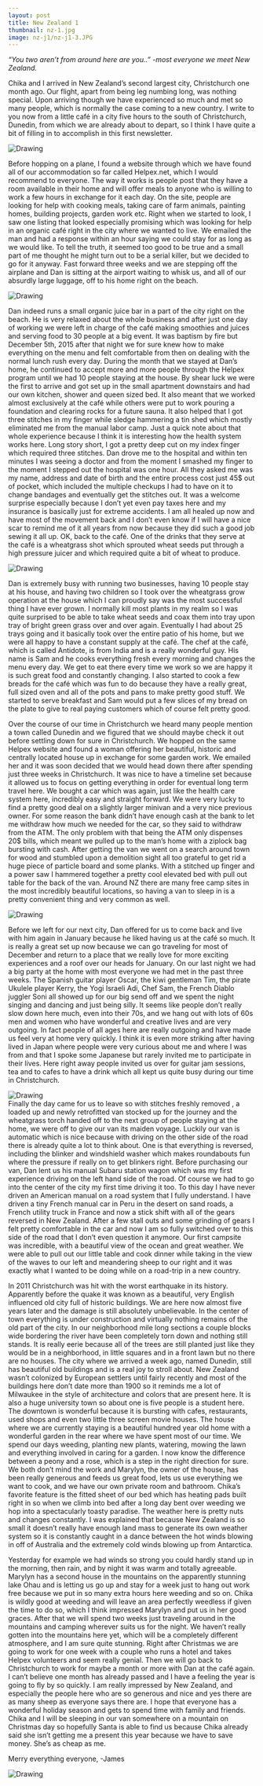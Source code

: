 ```yaml
---
layout: post
title: New Zealand 1
thumbnail: nz-1.jpg
image: nz-j1/nz-j1-3.JPG
---
```


*“You two aren’t from around here are you..” -most everyone we meet New Zealand.*

Chika and I arrived in New Zealand’s second largest city, Christchurch one month ago. Our flight, apart from being leg numbing long, was nothing special. Upon arriving though we have experienced so much and met so many people, which is normally the case coming to a new country. I write to you now from a little café in a city five hours to the south of Christchurch, Dunedin, from which we are already about to depart, so I think I have quite a bit of filling in to accomplish in this first newsletter.

<div class="post-image-container"><img class="post-image" src="/assets/img/posts/nz-j1/nz-j1-1.JPG" alt="Drawing"></div>


Before hopping on a plane, I found a website through which we have found all of our accommodation so far called Helpex.net, which I would recommend to everyone. The way it works is people post that they have a room available in their home and will offer meals to anyone who is willing to work a few hours in exchange for it each day. On the site, people are looking for help with cooking meals, taking care of farm animals, painting homes, building projects, garden work etc. Right when we started to look, I saw one listing that looked especially promising which was looking for help in an organic café right in the city where we wanted to live. We emailed the man and had a response within an hour saying we could stay for as long as we would like. To tell the truth, it seemed too good to be true and a small part of me thought he might turn out to be a serial killer, but we decided to go for it anyway. Fast forward three weeks and we are stepping off the airplane and Dan is sitting at the airport waiting to whisk us, and all of our absurdly large luggage, off to his home right on the beach.

<div class="post-image-container"><img class="post-image" src="{{ site.url }}/assets/img/posts/nz-j1/nz-j1-2.JPG" alt="Drawing"></div>

Dan indeed runs a small organic juice bar in a part of the city right on the beach. He is very relaxed about the whole business and after just one day of working we were left in charge of the café making smoothies and juices and serving food to 30 people at a big event. It was baptism by fire but December 5th, 2015 after that night we for sure knew how to make everything on the menu and felt comfortable from then on dealing with the normal lunch rush every day. During the month that we stayed at Dan’s home, he continued to accept more and more people through the Helpex program until we had 10 people staying at the house. By shear luck we were the first to arrive and got set up in the small apartment downstairs and had our own kitchen, shower and queen sized bed. It also meant that we worked almost exclusively at the café while others were put to work pouring a foundation and clearing rocks for a future sauna. It also helped that I got three stitches in my finger while sledge hammering a tin shed which mostly eliminated me from the manual labor camp. Just a quick note about that whole experience because I think it is interesting how the health system works here. Long story short, I got a pretty deep cut on my index finger which required three stitches. Dan drove me to the hospital and within ten minutes I was seeing a doctor and from the moment I smashed my finger to the moment I stepped out the hospital was one hour. All they asked me was my name, address and date of birth and the entire process cost just 45$ out of pocket, which included the multiple checkups I had to have on it to change bandages and eventually get the stitches out. It was a welcome surprise especially because I don’t yet even pay taxes here and my insurance is basically just for extreme accidents. I am all healed up now and have most of the movement back and I don’t even know if I will have a nice scar to remind me of it all years from now because they did such a good job sewing it all up. OK, back to the café. One of the drinks that they serve at the café is a wheatgrass shot which sprouted wheat seeds put through a high pressure juicer and which required quite a bit of wheat to produce.

<div class="post-image-container-right"><img class="post-image" src="{{ site.url }}/assets/img/posts/nz-j1/nz-j1-3.JPG" alt="Drawing"></div>

Dan is extremely busy with running two businesses, having 10 people stay at his house, and having two children so I took over the wheatgrass grow operation at the house which I can proudly say was the most successful thing I have ever grown. I normally kill most plants in my realm so I was quite surprised to be able to take wheat seeds and coax them into tray upon tray of bright green grass over and over again. Eventually I had about 25 trays going and it basically took over the entire patio of his home, but we were all happy to have a constant supply at the café. The chef at the café, which is called Antidote, is from India and is a really wonderful guy. His name is Sam and he cooks everything fresh every morning and changes the menu every day. We get to eat there every time we work so we are happy it is such great food and constantly changing. I also started to cook a few breads for the café which was fun to do because they have a really great, full sized oven and all of the pots and pans to make pretty good stuff. We started to serve breakfast and Sam would put a few slices of my bread on the plate to give to real paying customers which of course felt pretty good.

Over the course of our time in Christchurch we heard many people mention a town called Dunedin and we figured that we should maybe check it out before settling down for sure in Christchurch. We hopped on the same Helpex website and found a woman offering her beautiful, historic and centrally located house up in exchange for some garden work. We emailed her and it was soon decided that we would head down there after spending just three weeks in Christchurch. It was nice to have a timeline set because it allowed us to focus on getting everything in order for eventual long term travel here. We bought a car which was again, just like the health care system here, incredibly easy and straight forward. We were very lucky to find a pretty good deal on a slightly larger minivan and a very nice previous owner. For some reason the bank didn’t have enough cash at the bank to let me withdraw how much we needed for the car, so they said to withdraw from the ATM. The only problem with that being the ATM only dispenses 20$ bills, which meant we pulled up to the man’s home with a ziplock bag bursting with cash. After getting the van we went on a search around town for wood and stumbled upon a demolition sight all too grateful to get rid a huge piece of particle board and some planks. With a stitched up finger and a power saw I hammered together a pretty cool elevated bed with pull out table for the back of the van. Around NZ there are many free camp sites in the most incredibly beautiful locations, so having a van to sleep in is a pretty convenient thing and very common as well.

<div class="post-image-container-left"><img class="post-image" src="{{ site.url }}/assets/img/posts/nz-j1/nz-j1-4.JPG" alt="Drawing"></div>

Before we left for our next city, Dan offered for us to come back and live with him again in January because he liked having us at the café so much. It is really a great set up now because we can go traveling for most of December and return to a place that we really love for more exciting experiences and a roof over our heads for January. On our last night we had a big party at the home with most everyone we had met in the past three weeks. The Spanish guitar player Oscar, the kiwi gentleman Tim, the pirate Ukulele player Kerry, the Yogi Israeli Adi, Chef Sam, the French Diablo juggler Soni all showed up for our big send off and we spent the night singing and dancing and just being silly. It seems like people don’t really slow down here much, even into their 70s, and we hang out with lots of 60s men and women who have wonderful and creative lives and are very outgoing. In fact people of all ages here are really outgoing and have made us feel very at home very quickly. I think it is even more striking after having lived in Japan where people were very curious about me and where I was from and that I spoke some Japanese but rarely invited me to participate in their lives. Here right away people invited us over for guitar jam sessions, tea and to cafes to have a drink which all kept us quite busy during our time in Christchurch.

<div class="post-image-container"><img class="post-image" src="{{ site.url }}/assets/img/posts/nz-j1/nz-j1-5.JPG" alt="Drawing"></div>
Finally the day came for us to leave so with stitches freshly removed , a loaded up and newly retrofitted van stocked up for the journey and the wheatgrass torch handed off to the next group of people staying at the home, we were off to give our van its maiden voyage. Luckily our van is automatic which is nice because with driving on the other side of the road there is already quite a lot to think about. One is that everything is reversed, including the blinker and windshield washer which makes roundabouts fun where the pressure if really on to get blinkers right. Before purchasing our van, Dan lent us his manual Subaru station wagon which was my first experience driving on the left hand side of the road. Of course we had to go into the center of the city my first time driving it too. To this day I have never driven an American manual on a road system that I fully understand. I have driven a tiny French manual car in Peru in the desert on sand roads, a French utility truck in France and now a stick shift with all of the gears reversed in New Zealand. After a few stall outs and some grinding of gears I felt pretty comfortable in the car and now I am so fully switched over to this side of the road that I don’t even question it anymore. Our first campsite was incredible, with a beautiful view of the ocean and great weather. We were able to pull out our little table and cook dinner while taking in the view of the waves to our left and meandering sheep to our right and it was exactly what I wanted to be doing while on a road-trip in a new country.

In 2011 Christchurch was hit with the worst earthquake in its history. Apparently before the quake it was known as a beautiful, very English influenced old city full of historic buildings. We are here now almost five years later and the damage is still absolutely unbelievable. In the center of town everything is under construction and virtually nothing remains of the old part of the city. In our neighborhood mile long sections a couple blocks wide bordering the river have been completely torn down and nothing still stands. It is really eerie because all of the trees are still planted just like they would be in a neighborhood, in little squares and in a front lawn but no there are no houses. The city where we arrived a week ago, named Dunedin, still has beautiful old buildings and is a real joy to stroll about. New Zealand wasn’t colonized by European settlers until fairly recently and most of the buildings here don’t date more than 1900 so it reminds me a lot of Milwaukee in the style of architecture and colors that are present here. It is also a huge university town so about one is five people is a student here. The downtown is wonderful because it is bursting with cafes, restaurants, used shops and even two little three screen movie houses. The house where we are currently staying is a beautiful hundred year old home with a wonderful garden in the rear where we have spent most of our time. We spend our days weeding, planting new plants, watering, mowing the lawn and everything involved in caring for a garden. I now know the difference between a peony and a rose, which is a step in the right direction for sure. We both don’t mind the work and Marylyn, the owner of the house, has been really generous and feeds us great food, lets us use everything we want to cook, and we have our own private room and bathroom. Chika’s favorite feature is the fitted sheet of our bed which has heating pads built right in so when we climb into bed after a long day bent over weeding we hop into a spectacularly toasty paradise. The weather here is pretty nuts and changes constantly. I was explained that because New Zealand is so small it doesn’t really have enough land mass to generate its own weather system so it is constantly caught in a dance between the hot winds blowing in off of Australia and the extremely cold winds blowing up from Antarctica.

Yesterday for example we had winds so strong you could hardly stand up in the morning, then rain, and by night it was warm and totally agreeable. Marylyn has a second house in the mountains on the apparently stunning lake Ohau and is letting us go up and stay for a week just to hang out work free because we put in so many extra hours here weeding and so on. Chika is wildly good at weeding and will leave an area perfectly weedless if given the time to do so, which I think impressed Marylyn and put us in her good graces. After that we will spend two weeks just traveling around in the mountains and camping wherever suits us for the night. We haven’t really gotten into the mountains here yet, which will be a completely different atmosphere, and I am sure quite stunning. Right after Christmas we are going to work for one week with a couple who runs a hotel and takes Helpex volunteers and seem really genial. Then we will go back to Christchurch to work for maybe a month or more with Dan at the café again. I can’t believe one month has already passed and I have a feeling the year is going to fly by so quickly. I am really impressed by New Zealand, and especially the people here who are so generous and nice and yes there are as many sheep as everyone says there are. I hope that everyone has a wonderful holiday season and gets to spend time with family and friends. Chika and I will be sleeping in our van somewhere on a mountain on Christmas day so hopefully Santa is able to find us because Chika already said she isn’t getting me a present this year because we have to save money. She’s as cheap as me.


Merry everything everyone,
 -James

 <div class="post-image-container"><img class="post-image" src="{{ site.url }}/assets/img/posts/nz-j1/nz-j1-6.JPG" alt="Drawing"></div>
